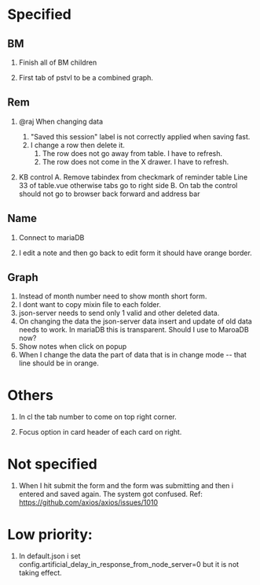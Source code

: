 # Specified

## BM

1. Finish all of BM children

2. First tab of pstvl to be a combined graph.

## Rem

1. @raj When changing data

   1. "Saved this session" label is not correctly applied when saving fast.
   2. I change a row then delete it.
      1. The row does not go away from table. I have to refresh.
      2. The row does not come in the X drawer. I have to refresh.

2. KB control
   A. Remove tabindex from checkmark of reminder table Line 33 of table.vue otherwise tabs go to right side
   B. On tab the control should not go to browser back forward and address bar

## Name

1. Connect to mariaDB

2. I edit a note and then go back to edit form it should have orange border.

## Graph

1. Instead of month number need to show month short form.
2. I dont want to copy mixin file to each folder.
3. json-server needs to send only 1 valid and other deleted data.
4. On changing the data the json-server data insert and update of old data needs to work. In mariaDB this is transparent. Should I use to MaroaDB now?
5. Show notes when click on popup
6. When I change the data the part of data that is in change mode -- that line should be in orange.

# Others

1. In cl the tab number to come on top right corner.

2. Focus option in card header of each card on right.

# Not specified

1. When I hit submit the form and the form was submitting and then i entered and saved again. The system got confused.
   Ref: https://github.com/axios/axios/issues/1010

# Low priority:

1. In default.json i set config.artificial_delay_in_response_from_node_server=0 but it is not taking effect.
